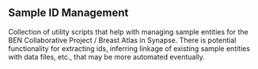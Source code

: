 ## Sample ID Management

Collection of utility scripts that help with managing sample entities for the BEN Collaborative Project / Breast Atlas in Synapse. 
There is potential functionality for extracting ids, inferring linkage of existing sample entities with data files, etc., that may be more automated eventually.
